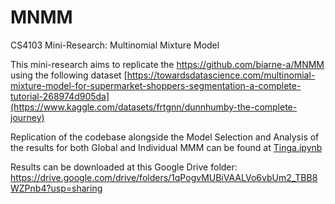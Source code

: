 # MNMM
CS4103 Mini-Research: Multinomial Mixture Model

This mini-research aims to replicate the  https://github.com/biarne-a/MNMM using the following dataset
[https://towardsdatascience.com/multinomial-mixture-model-for-supermarket-shoppers-segmentation-a-complete-tutorial-268974d905da](https://www.kaggle.com/datasets/frtgnn/dunnhumby-the-complete-journey)

Replication of the codebase alongside the Model Selection and Analysis of the results for both Global and Individual MMM can be found at [Tinga.ipynb](https://github.com/j-Tinga/MNMM-main/blob/main/Tinga.ipynb)

Results can be downloaded at this Google Drive folder:  https://drive.google.com/drive/folders/1qPogvMUBiVAALVo6vbUm2_TBB8WZPnb4?usp=sharing
